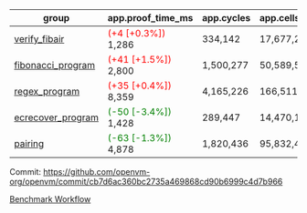 | group | app.proof_time_ms | app.cycles | app.cells_used | leaf.proof_time_ms | leaf.cycles | leaf.cells_used |
| -- | -- | -- | -- | -- | -- | -- |
| [verify_fibair](https://github.com/openvm-org/openvm/blob/benchmark-results/benchmarks-pr/1549/verify_fibair-cb7d6ac360bc2735a469868cd90b6999c4d7b966.md) |<span style='color: red'>(+4 [+0.3%])</span> 1,286 |  334,142 |  17,677,298 |- | - | - |
| [fibonacci_program](https://github.com/openvm-org/openvm/blob/benchmark-results/benchmarks-pr/1549/fibonacci-cb7d6ac360bc2735a469868cd90b6999c4d7b966.md) |<span style='color: red'>(+41 [+1.5%])</span> 2,800 |  1,500,277 |  50,589,503 |- | - | - |
| [regex_program](https://github.com/openvm-org/openvm/blob/benchmark-results/benchmarks-pr/1549/regex-cb7d6ac360bc2735a469868cd90b6999c4d7b966.md) |<span style='color: red'>(+35 [+0.4%])</span> 8,359 |  4,165,226 |  166,511,152 |- | - | - |
| [ecrecover_program](https://github.com/openvm-org/openvm/blob/benchmark-results/benchmarks-pr/1549/ecrecover-cb7d6ac360bc2735a469868cd90b6999c4d7b966.md) |<span style='color: green'>(-50 [-3.4%])</span> 1,428 |  289,447 |  14,470,186 |- | - | - |
| [pairing](https://github.com/openvm-org/openvm/blob/benchmark-results/benchmarks-pr/1549/pairing-cb7d6ac360bc2735a469868cd90b6999c4d7b966.md) |<span style='color: green'>(-63 [-1.3%])</span> 4,878 |  1,820,436 |  95,832,407 |- | - | - |


Commit: https://github.com/openvm-org/openvm/commit/cb7d6ac360bc2735a469868cd90b6999c4d7b966

[Benchmark Workflow](https://github.com/openvm-org/openvm/actions/runs/14225086056)
